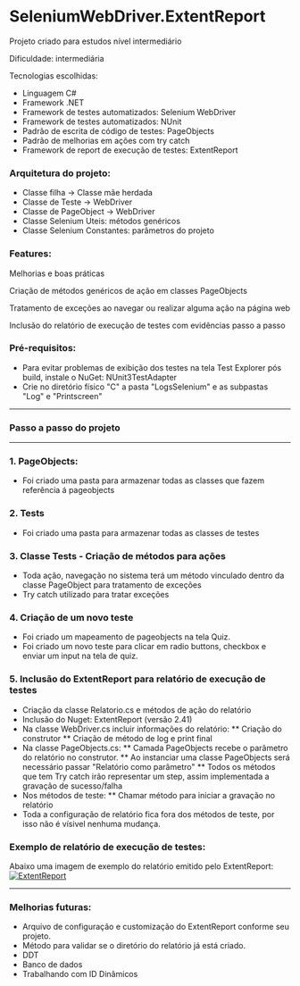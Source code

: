 # SeleniumWebDriver.ExtentReport

Projeto criado para estudos nível intermediário

Dificuldade: intermediária

Tecnologias escolhidas:
- Linguagem C#
- Framework .NET
- Framework de testes automatizados: Selenium WebDriver
- Framework de testes automatizados: NUnit
- Padrão de escrita de código de testes: PageObjects
- Padrão de melhorias em ações com try catch
- Framework de report de execução de testes: ExtentReport

### Arquitetura do projeto:

- Classe filha -> Classe mãe herdada
- Classe de Teste -> WebDriver
- Classe de PageObject -> WebDriver
- Classe Selenium Uteis: métodos genéricos
- Classe Selenium Constantes: parâmetros do projeto

### Features:

Melhorias e boas práticas

Criação de métodos genéricos de ação em classes PageObjects

Tratamento de exceções ao navegar ou realizar alguma ação na página web

Inclusão do relatório de execução de testes com evidências passo a passo

### Pré-requisitos:

- Para evitar problemas de exibição dos testes na tela Test Explorer pós build, instale o NuGet: NUnit3TestAdapter
- Crie no diretório físico "C" a pasta "LogsSelenium" e as subpastas "Log" e "Printscreen"

**************************
### Passo a passo do projeto
**************************
### 1. PageObjects: 
* Foi criado uma pasta para armazenar todas as classes que fazem referência á pageobjects

### 2. Tests
* Foi criado uma pasta para armazenar todas as classes de testes

### 3. Classe Tests - Criação de métodos para ações
* Toda ação, navegação no sistema terá um método vinculado dentro da classe PageObject para tratamento de exceções
* Try catch utilizado para tratar exceções

### 4. Criação de um novo teste
* Foi criado um mapeamento de pageobjects na tela Quiz.
* Foi criado um novo teste para clicar em radio buttons, checkbox e enviar um input na tela de quiz.

### 5. Inclusão do ExtentReport para relatório de execução de testes
* Criação da classe Relatorio.cs e métodos de ação do relatório
* Inclusão do Nuget: ExtentReport (versão 2.41)
* Na classe WebDriver.cs incluir informações do relatório:
** Criação do construtor
** Criação de método de log e print final
* Na classe PageObjects.cs:
** Camada PageObjects recebe o parâmetro do relatório no construtor.
** Ao instanciar uma classe PageObjects será necessário passar "Relatório como parâmetro"
** Todos os métodos que tem Try catch irão representar um step, assim implementada a gravação de sucesso/falha
* Nos métodos de teste:
** Chamar método para iniciar a gravação no relatório
* Toda a configuração de relatório fica fora dos métodos de teste, por isso não é vísivel nenhuma mudança.

### Exemplo de relatório de execução de testes:
Abaixo uma imagem de exemplo do relatório emitido pelo ExtentReport:
[![ExtentReport](http://i.imgur.com/iAstOMp.png)](http://extentreports.com/)

***
### Melhorias futuras:
* Arquivo de configuração e customização do ExtentReport conforme seu projeto.
* Método para validar se o diretório do relatório já está criado.
* DDT
* Banco de dados
* Trabalhando com ID Dinâmicos

